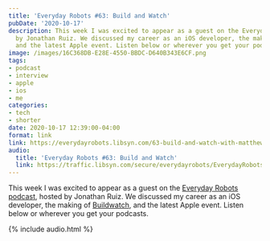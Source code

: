 ```yaml
---
title: 'Everyday Robots #63: Build and Watch'
pubDate: '2020-10-17'
description: This week I was excited to appear as a guest on the Everyday Robots podcast,  hosted
  by Jonathan Ruiz. We discussed my career as an iOS developer, the making of Buildwatch,
  and the latest Apple event. Listen below or wherever you get your podcasts.
image: /images/16C368DB-E28E-4550-BBDC-D640B343E6CF.png
tags:
- podcast
- interview
- apple
- ios
- me
categories:
- tech
- shorter
date: 2020-10-17 12:39:00-04:00
format: link
link: https://everydayrobots.libsyn.com/63-build-and-watch-with-matthew-bischoff
audio:
  title: 'Everyday Robots #63: Build and Watch'
  link: https://traffic.libsyn.com/secure/everydayrobots/EverydayRobots63finalVersion.mp3?dest-id=1530128
---
```


This week I was excited to appear as a guest on the [Everyday Robots podcast](https://everydayrobots.libsyn.com/63-build-and-watch-with-matthew-bischoff), hosted by Jonathan Ruiz. We discussed my career as an iOS developer, the making of [Buildwatch](https://buildwatch.app), and the latest Apple event. Listen below or wherever you get your podcasts.

{% include audio.html %}
